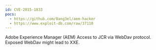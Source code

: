 ```yaml
---
id: CVE-2015-1833
pocs:
  - https://github.com/0ang3el/aem-hacker
  - https://www.exploit-db.com/raw/37110
---
```

Adobe Experience Manager (AEM) Access to JCR via WebDav protocol. Exposed WebDav might lead to XXE.
